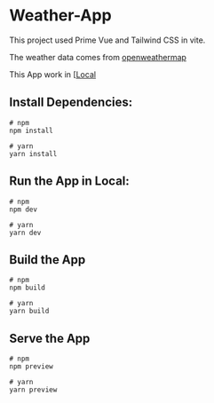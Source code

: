 # Weather-App

This project used Prime Vue and Tailwind CSS in vite.

The weather data comes from [openweathermap ](https://openweathermap.org/)

This App work in [[Local](http://localhost:5173/) 

## **Install Dependencies:**

```
# npm
npm install

# yarn
yarn install
```

## **Run the App in Local:**
```
# npm
npm dev

# yarn
yarn dev
```

## **Build the App**
```
# npm
npm build

# yarn
yarn build
```

## **Serve the App**
```
# npm
npm preview

# yarn
yarn preview
```
